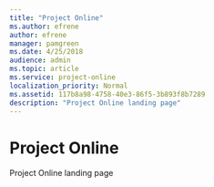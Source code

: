 ```yaml
---
title: "Project Online"
ms.author: efrene
author: efrene
manager: pamgreen
ms.date: 4/25/2018
audience: admin
ms.topic: article
ms.service: project-online
localization_priority: Normal
ms.assetid: 117b8a98-4758-40e3-86f5-3b893f8b7289
description: "Project Online landing page"
---
```


# Project Online

Project Online landing page 
  

